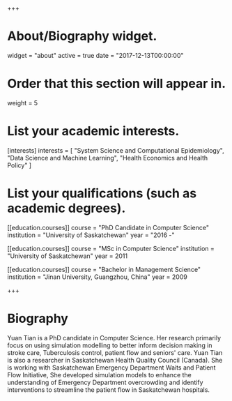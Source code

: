 +++
# About/Biography widget.
widget = "about"
active = true 
date = "2017-12-13T00:00:00"

# Order that this section will appear in.
weight = 5

# List your academic interests.
[interests]
  interests = [
   "System Science and Computational Epidemiology",
    "Data Science and Machine Learning",
    "Health Economics and Health Policy"
  ]

# List your qualifications (such as academic degrees).
[[education.courses]]
  course = "PhD Candidate in Computer Science"
  institution = "University of Saskatchewan"
  year = "2016 -"
  
[[education.courses]]
  course = "MSc in Computer Science"
  institution = "University of Saskatchewan"
  year = 2011

[[education.courses]]
  course = "Bachelor in Management Science"
  institution = "Jinan University, Guangzhou, China"
  year = 2009

 
+++

# Biography

Yuan Tian is a PhD candidate in Computer Science. Her research primarily focus on using simulation modelling to better inform decision making in stroke care, Tuberculosis control, patient flow and seniors' care. Yuan Tian is also a researcher in Saskatchewan Health Quality Council (Canada).  She is working with Saskatchewan Emergency Department Waits and Patient Flow Initiative, She developed simulation models to enhance the understanding of Emergency Department overcrowding and identify interventions to streamline the patient flow in Saskatchewan hospitals. 
